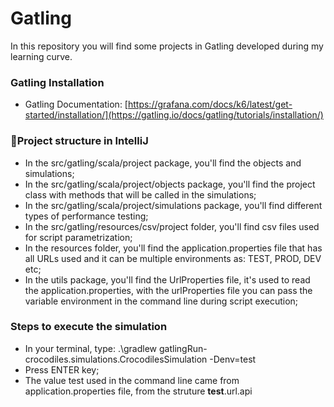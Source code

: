 # Gatling
In this repository you will find some projects in Gatling developed during my learning curve.

### **Gatling Installation**
- Gatling Documentation: [https://grafana.com/docs/k6/latest/get-started/installation/](https://gatling.io/docs/gatling/tutorials/installation/)

### 📂**Project structure in IntelliJ**

- In the src/gatling/scala/project package, you'll find the objects and simulations;
- In the src/gatling/scala/project/objects package, you'll find the project class with methods that will be called in the simulations;
- In the src/gatling/scala/project/simulations package, you'll find different types of performance testing;
- In the src/gatling/resources/csv/project folder, you'll find csv files used for script parametrization;
- In the resources folder, you'll find the application.properties file that has all URLs used and it can be multiple environments as: TEST, PROD, DEV etc;
- In the utils package, you'll find the UrlProperties file, it's used to read the application.properties, with the urlProperties file you can pass the variable environment in the command line during script execution;


### **Steps to execute the simulation**
- In your terminal, type: .\gradlew gatlingRun-crocodiles.simulations.CrocodilesSimulation -Denv=test
- Press ENTER key;
- The value test used in the command line came from application.properties file, from the struture **test**.url.api
